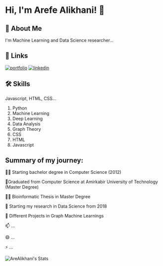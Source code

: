 
# 
# Hi, I'm Arefe Alikhani! 👋


## 🚀 About Me
I'm Machine Learning and Data Science researcher...


## 🔗 Links
[![portfolio](https://img.shields.io/badge/my_portfolio-000?style=for-the-badge&logo=ko-fi&logoColor=white)](https://katherineoelsner.com/)
[![linkedin](https://img.shields.io/badge/linkedin-0A66C2?style=for-the-badge&logo=linkedin&logoColor=white)](www.linkedin.com/in/arefe-alikhani-46139699)



## 🛠 Skills
Javascript, HTML, CSS...

1. Python
2. Machine Learning
3. Deep Learning
4. Data Analysis
5. Graph Theory
6. CSS
7. HTML
8. Javascript



## Summary of my journey:
👩‍💻 Starting bachelor degree in Computer Science (2012)

🧠Graduated from Computer Science at Amirkabir University of Technology (Master Degree)

👯‍♀️ Bioinformatic Thesis in Master Degree

🤔 Starting my research in Data Science from 2018

💬 Different Projects in Graph Machine Learnings

📫 ...

😄 ...

⚡️ ...


![AreAlikhani's Stats](https://github-readme-stats.vercel.app/api?username=AreAlikhani&theme=vue-dark&show_icons=true&hide_border=true&count_private=true)

